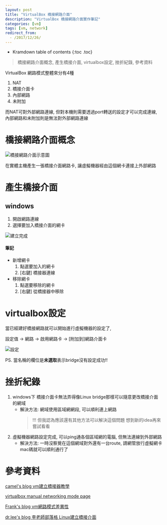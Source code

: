 ```yaml
---
layout: post
title: "VirtualBox 橋接網路介面"
description: "VirtualBox 橋接網路介面實作筆記"
categories: [vm]
tags: [vm, network]
redirect_from:
  - /2017/12/26/
---
```


* Kramdown table of contents
{:toc .toc}

> 橋接網路介面概念,
> 產生橋接介面,
> virtualbox設定,
> 挫折紀錄,
> 參考資料

VirtualBox 網路模式整體來分有4種

1. NAT
2. 橋接介面卡
3. 內部網路
4. 未附加

而NAT可對外部網路連線, 但對本機則需要透過port轉送的設定才可以完成連線, 內部網路和未附加則是無法對外部網路連線

# 橋接網路介面概念

![橋接網路介面示意圖](/blog/images/postimg/virtualbox-bridge-network/bridgelogic.png)

在實體主機產生一張橋接介面網路卡, 讓虛擬機器經由這個網卡連接上外部網路

# 產生橋接介面

## windows

1. 開啟網路連線
2. 選擇要加入橋接介面的網卡

![建立完成](/blog/images/postimg/virtualbox-bridge-network/brcard.png)

#### 筆記

* 新增網卡
    1. 點選要加入的網卡
    2. [右鍵] 橋接器連線
* 移除網卡
    1. 點選要移除的網卡
    2. [右鍵] 從橋接器中移除

# virtualbox設定

當已經建好橋接網路就可以開始進行虛擬機器的設定了,

設定值 -> 網路 -> 啟用網路卡 -> [附加到]網路介面卡

![設定](/blog/images/postimg/virtualbox-bridge-network/vbox-network.png)

PS. 當名稱的欄位是**未選取**表示bridge沒有設定成功!!

# 挫折紀錄

1. windows下 橋接介面卡無法弄得像Linux bridge那樣可以隨意更改橋接介面的網域
    * 解決方法: 網域使用區域網網段, 可以順利連上網路
        > !!! 但我認為應該還有其他方法可以解決這個問題 想到新的idea再來嘗試看看
2. 虛擬機器網路設定完成, 可以ping通各個區域網的電腦, 但無法連線到外部網路
    * 解決方法: 一時沒察覺在這個網域對外還有一台route, 請網管放行虛擬網卡mac碼就可以順利通行了

# 參考資料

[camel's blog vm建立橋接器教學](https://blog.camel2243.com/2016/09/29/virtualbox-%E6%A9%8B%E6%8E%A5%E7%B6%B2%E8%B7%AF%EF%BC%8C%E8%AE%93-vm-%E8%88%87-host-%E5%9C%A8%E5%90%8C%E4%B8%80%E8%99%9B%E6%93%AC%E7%B6%B2%E6%AE%B5%E4%B8%A6%E5%8F%AF%E9%80%A3%E5%A4%96%EF%BC%8C/)

[virtualbox manual networking mode page](https://www.virtualbox.org/manual/ch06.html)

[Frank's blog vm網路模式差異性](http://ocean2002n.pixnet.net/blog/post/94354066-%5Bvm%5D-%E7%B6%B2%E8%B7%AF%E6%A8%A1%E5%BC%8F-%28host-only%2C-nat%2C-bridge%29-%E5%B7%AE%E7%95%B0%E6%80%A7)

[dr.lee's blog 李老師部落格 Linux建立橋接介面](http://pominglee.blogspot.tw/2014/03/linux.html)

